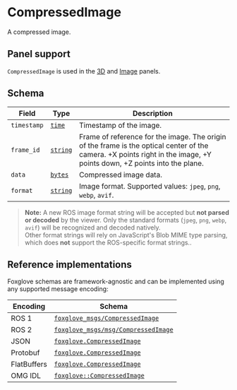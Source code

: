 # CompressedImage

A compressed image.

## Panel support

<!--TODO: Link missing documentation when available-->

`CompressedImage` is used in the [3D](../panels/3d-panel.md) and [Image](#) panels.

## Schema

| Field       | Type                                   | Description                                                                                                                                                            |
| ----------- | -------------------------------------- | ---------------------------------------------------------------------------------------------------------------------------------------------------------------------- |
| `timestamp` | [`time`](./built-in-types.md#time)     | Timestamp of the image.                                                                                                                                                |
| `frame_id`  | [`string`](./built-in-types.md#string) | Frame of reference for the image. The origin of the frame is the optical center of the camera. +X points right in the image, +Y points down, +Z points into the plane. |
| `data`      | [`bytes`](./built-in-types.md#bytes)   | Compressed image data.                                                                                                                                                 |
| `format`    | [`string`](./built-in-types.md#string) | Image format. Supported values: `jpeg`, `png`, `webp`, `avif`.                                                                                                         |

> **Note:** A new ROS image format string will be accepted but **not parsed or decoded** by the viewer. Only the standard formats (`jpeg`, `png`, `webp`, `avif`) will be recognized and decoded natively.  
> Other format strings will rely on JavaScript's Blob MIME type parsing, which does **not** support the ROS-specific format strings..

## Reference implementations

Foxglove schemas are framework-agnostic and can be implemented using any supported message encoding:

| Encoding    | Schema                              |
| ----------- | ----------------------------------- |
| ROS 1       | [`foxglove_msgs/CompressedImage`](https://github.com/foxglove/foxglove-sdk/blob/main/schemas/ros1/CompressedImage.msg) |
| ROS 2       | [`foxglove_msgs/msg/CompressedImage`](https://github.com/foxglove/foxglove-sdk/blob/main/schemas/ros2/CompressedImage.msg) |
| JSON        | [`foxglove.CompressedImage`](https://github.com/foxglove/foxglove-sdk/blob/main/schemas/jsonschema/CompressedImage.json) |
| Protobuf    | [`foxglove.CompressedImage`](https://github.com/foxglove/foxglove-sdk/blob/main/schemas/proto/foxglove/CompressedImage.proto) |
| FlatBuffers | [`foxglove.CompressedImage`](https://github.com/foxglove/foxglove-sdk/blob/main/schemas/flatbuffer/CompressedImage.fbs) |
| OMG IDL     | [`foxglove::CompressedImage`](https://github.com/foxglove/foxglove-sdk/blob/main/schemas/omgidl/foxglove/CompressedImage.idl) |
